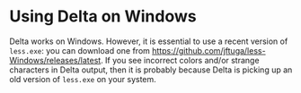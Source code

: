 # Using Delta on Windows

Delta works on Windows. However, it is essential to use a recent version of `less.exe`: you can download one from <https://github.com/jftuga/less-Windows/releases/latest>. If you see incorrect colors and/or strange characters in Delta output, then it is probably because Delta is picking up an old version of `less.exe` on your system.
